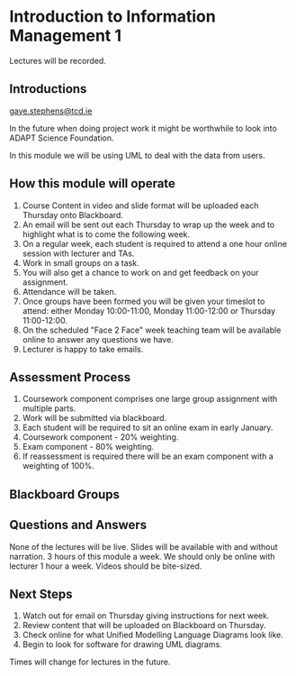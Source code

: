 # Introduction to Information Management 1

Lectures will be recorded.

## Introductions
<gaye.stephens@tcd.ie>

In the future when doing project work it might be worthwhile to look into ADAPT Science Foundation.

In this module we will be using UML to deal with the data from users.

## How this module will operate
1. Course Content in video and slide format will be uploaded each Thursday onto Blackboard.
2. An email will be sent out each Thursday to wrap up the week and to highlight what is to come the following week.
3. On a regular week, each student is required to attend a one hour online session with lecturer and TAs.
  1. Work in small groups on a task.
  2. You will also get a chance to work on and get feedback on your assignment.
  3. Attendance will be taken.
  4. Once groups have been formed you will be given your timeslot to attend: either Monday 10:00-11:00, Monday 11:00-12:00 or Thursday 11:00-12:00.
4. On the scheduled "Face 2 Face" week teaching team will be available online to answer any questions we have.
5. Lecturer is happy to take emails.  

## Assessment Process
1. Coursework component comprises one large group assignment with multiple parts.
2. Work will be submitted via blackboard.
3. Each student will be required to sit an online exam in early January.
4. Coursework component - 20% weighting.
5. Exam component - 80% weighting.
6. If reassessment is required there will be an exam component with a weighting of 100%.

## Blackboard Groups

## Questions and Answers
None of the lectures will be live.
Slides will be available with and without narration.
3 hours of this module a week. We should only be online with lecturer 1 hour a week.
Videos should be bite-sized.

## Next Steps
1. Watch out for email on Thursday giving instructions for next week.
2. Review content that will be uploaded on Blackboard on Thursday.
3. Check online for what Unified Modelling Language Diagrams look like.
4. Begin to look for software for drawing UML diagrams.

Times will change for lectures in the future.
